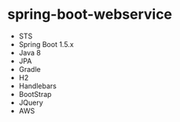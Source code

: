 # spring-boot-webservice

- STS
- Spring Boot 1.5.x
- Java 8
- JPA
- Gradle
- H2
- Handlebars
- BootStrap
- JQuery
- AWS
